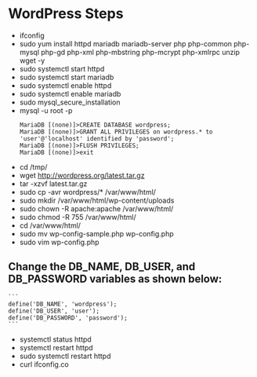 # WordPress Steps 
- ifconfig
- sudo yum install httpd mariadb mariadb-server php php-common php-mysql php-gd php-xml php-mbstring php-mcrypt php-xmlrpc unzip wget -y
- sudo systemctl start httpd
- sudo systemctl start mariadb
- sudo systemctl enable httpd
- sudo systemctl enable mariadb
- sudo mysql_secure_installation
- mysql -u root -p
    ```
    MariaDB [(none)]>CREATE DATABASE wordpress;
    MariaDB [(none)]>GRANT ALL PRIVILEGES on wordpress.* to 'user'@'localhost' identified by 'password';
    MariaDB [(none)]>FLUSH PRIVILEGES;
    MariaDB [(none)]>exit
    ```
- cd /tmp/
- wget http://wordpress.org/latest.tar.gz
- tar -xzvf latest.tar.gz
- sudo cp -avr wordpress/* /var/www/html/
- sudo mkdir /var/www/html/wp-content/uploads
- sudo chown -R apache:apache /var/www/html/
- sudo chmod -R 755 /var/www/html/
- cd /var/www/html/
- sudo mv wp-config-sample.php wp-config.php
- sudo vim wp-config.php

## Change the DB_NAME, DB_USER, and DB_PASSWORD variables as shown below:
    ```
    define('DB_NAME', 'wordpress');
    define('DB_USER', 'user');
    define('DB_PASSWORD', 'password');
    ```
- systemctl status httpd
- systemctl restart httpd
- sudo systemctl restart httpd
- curl ifconfig.co

